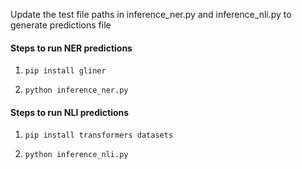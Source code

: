 

Update the test file paths in inference_ner.py  and inference_nli.py to generate predictions file

#### Steps to run NER predictions

1. ```pip install gliner```

2. ```python inference_ner.py ```


#### Steps to run NLI predictions

1. ```pip install transformers datasets ```

2. ```python inference_nli.py ```

